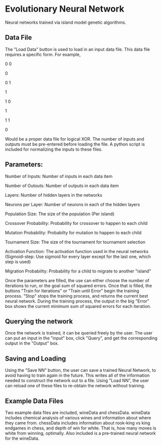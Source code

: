 # Evolutionary Neural Network
Neural networks trained via island model genetic algorithms.

## Data File
The "Load Data" button is used to load in an input data file. This data file requires a specific form. For example,

0 0

0

0 1

1

1 0

1

1 1

0

Would be a proper data file for logical XOR. The number of inputs and outputs must be pre-entered before loading the file. A python script is included for normalizing the inputs to these files.

## Parameters:
Number of Inputs: Number of inputs in each data item

Number of Outouts: Number of outputs in each data item

Layers: Number of hidden layers in the networks

Neurons per Layer: Number of neurons in each of the hidden layers

Population Size: The size of the population (Per island)

Crossover Probability: Probability for crossover to happen to each child

Mutation Probability: Probabilty for mutation to happen to each child

Tournament Size: The size of the tournament for tournament selection

Activation Function: The activation function used in the neural networks
  (Sigmoid-step: Use sigmoid for every layer except for the last one, which step is used)
  
Migration Probability: Probability for a child to migrate to another "island"

Once the parameters are filled, the use can either choose the number of iterations to run, or the goal sum of squared errors. Once that is filled, the buttons "Train for Iterations" or "Train until Error" begin the training process. "Stop" stops the training process, and returns the current best neural network. During the training process, the output in the big "Error" box shows the current minimum sum of squared errors for each iteration.

## Querying the network
Once the network is trained, it can be queried freely by the user. The user can put an input in the "input" box, click "Query", and get the corresponding output in the "Output" box.

## Saving and Loading
Using the "Save NN" button, the user can save a trained Neural Network, to avoid having to train again in the future. This writes all of the information needed to construct the network out to a file. Using "Load NN", the user can reload one of these files to re-obtain the network without training.

## Example Data Files
Two example data files are included, wineData and chessData. wineData includes chemical analysis of various wines and information about where they came from. chessData includes information about rook-king vs king endgames in chess, and depth of win for white. That is, how many moves is white from winning, optimally. Also included is a pre-trained neural network for the wineData.
